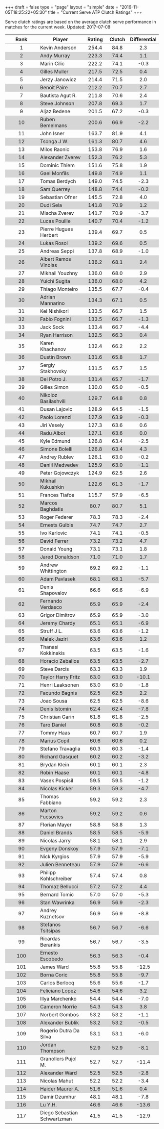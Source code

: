 +++
draft = false
type = "page" 
layout = "simple"
date = "2016-11-05T18:25:22+05:30"
title = "Current Serve ATP Clutch Ratings"
+++


Serve clutch ratings are based on the average clutch serve performance in matches for the current week. Updated: 2017-07-08


<table class='gmisc_table' style='border-collapse: collapse; margin-top: 1em; margin-bottom: 1em;' >
<thead>
<tr>
<th style='border-bottom: 1px solid grey; border-top: 2px solid grey; text-align: center;'>Rank</th>
<th style='border-bottom: 1px solid grey; border-top: 2px solid grey; text-align: center;'>Player</th>
<th style='border-bottom: 1px solid grey; border-top: 2px solid grey; text-align: center;'>Rating</th>
<th style='border-bottom: 1px solid grey; border-top: 2px solid grey; text-align: center;'>Clutch</th>
<th style='border-bottom: 1px solid grey; border-top: 2px solid grey; text-align: center;'>Differential</th>
</tr>
</thead>
<tbody>
<tr>
<td style='width:40%; text-align: center;'>1</td>
<td style='width:40%; text-align: left;'>Kevin Anderson</td>
<td style='width:40%; text-align: center;'>254.4</td>
<td style='width:40%; text-align: center;'>84.8</td>
<td style='width:40%; text-align: center;'>2.3</td>
</tr>
<tr style='background-color: #d6d6d6;'>
<td style='width:40%; background-color: #d6d6d6; text-align: center;'>2</td>
<td style='width:40%; background-color: #d6d6d6; text-align: left;'>Andy Murray</td>
<td style='width:40%; background-color: #d6d6d6; text-align: center;'>223.3</td>
<td style='width:40%; background-color: #d6d6d6; text-align: center;'>74.4</td>
<td style='width:40%; background-color: #d6d6d6; text-align: center;'>1.1</td>
</tr>
<tr>
<td style='width:40%; text-align: center;'>3</td>
<td style='width:40%; text-align: left;'>Marin Cilic</td>
<td style='width:40%; text-align: center;'>222.2</td>
<td style='width:40%; text-align: center;'>74.1</td>
<td style='width:40%; text-align: center;'>-0.3</td>
</tr>
<tr style='background-color: #d6d6d6;'>
<td style='width:40%; background-color: #d6d6d6; text-align: center;'>4</td>
<td style='width:40%; background-color: #d6d6d6; text-align: left;'>Gilles Muller</td>
<td style='width:40%; background-color: #d6d6d6; text-align: center;'>217.5</td>
<td style='width:40%; background-color: #d6d6d6; text-align: center;'>72.5</td>
<td style='width:40%; background-color: #d6d6d6; text-align: center;'>0.4</td>
</tr>
<tr>
<td style='width:40%; text-align: center;'>5</td>
<td style='width:40%; text-align: left;'>Jerzy Janowicz</td>
<td style='width:40%; text-align: center;'>214.4</td>
<td style='width:40%; text-align: center;'>71.5</td>
<td style='width:40%; text-align: center;'>2.0</td>
</tr>
<tr style='background-color: #d6d6d6;'>
<td style='width:40%; background-color: #d6d6d6; text-align: center;'>6</td>
<td style='width:40%; background-color: #d6d6d6; text-align: left;'>Benoit Paire</td>
<td style='width:40%; background-color: #d6d6d6; text-align: center;'>212.2</td>
<td style='width:40%; background-color: #d6d6d6; text-align: center;'>70.7</td>
<td style='width:40%; background-color: #d6d6d6; text-align: center;'>2.7</td>
</tr>
<tr>
<td style='width:40%; text-align: center;'>7</td>
<td style='width:40%; text-align: left;'>Bautista Agut R.</td>
<td style='width:40%; text-align: center;'>211.8</td>
<td style='width:40%; text-align: center;'>70.6</td>
<td style='width:40%; text-align: center;'>2.4</td>
</tr>
<tr style='background-color: #d6d6d6;'>
<td style='width:40%; background-color: #d6d6d6; text-align: center;'>8</td>
<td style='width:40%; background-color: #d6d6d6; text-align: left;'>Steve Johnson</td>
<td style='width:40%; background-color: #d6d6d6; text-align: center;'>207.8</td>
<td style='width:40%; background-color: #d6d6d6; text-align: center;'>69.3</td>
<td style='width:40%; background-color: #d6d6d6; text-align: center;'>1.7</td>
</tr>
<tr>
<td style='width:40%; text-align: center;'>9</td>
<td style='width:40%; text-align: left;'>Aljaz Bedene</td>
<td style='width:40%; text-align: center;'>201.5</td>
<td style='width:40%; text-align: center;'>67.2</td>
<td style='width:40%; text-align: center;'>-0.3</td>
</tr>
<tr style='background-color: #d6d6d6;'>
<td style='width:40%; background-color: #d6d6d6; text-align: center;'>10</td>
<td style='width:40%; background-color: #d6d6d6; text-align: left;'>Ruben Bemelmans</td>
<td style='width:40%; background-color: #d6d6d6; text-align: center;'>200.6</td>
<td style='width:40%; background-color: #d6d6d6; text-align: center;'>66.9</td>
<td style='width:40%; background-color: #d6d6d6; text-align: center;'>-2.2</td>
</tr>
<tr>
<td style='width:40%; text-align: center;'>11</td>
<td style='width:40%; text-align: left;'>John Isner</td>
<td style='width:40%; text-align: center;'>163.7</td>
<td style='width:40%; text-align: center;'>81.9</td>
<td style='width:40%; text-align: center;'>4.1</td>
</tr>
<tr style='background-color: #d6d6d6;'>
<td style='width:40%; background-color: #d6d6d6; text-align: center;'>12</td>
<td style='width:40%; background-color: #d6d6d6; text-align: left;'>Tsonga J W.</td>
<td style='width:40%; background-color: #d6d6d6; text-align: center;'>161.3</td>
<td style='width:40%; background-color: #d6d6d6; text-align: center;'>80.7</td>
<td style='width:40%; background-color: #d6d6d6; text-align: center;'>4.6</td>
</tr>
<tr>
<td style='width:40%; text-align: center;'>13</td>
<td style='width:40%; text-align: left;'>Milos Raonic</td>
<td style='width:40%; text-align: center;'>153.8</td>
<td style='width:40%; text-align: center;'>76.9</td>
<td style='width:40%; text-align: center;'>1.6</td>
</tr>
<tr style='background-color: #d6d6d6;'>
<td style='width:40%; background-color: #d6d6d6; text-align: center;'>14</td>
<td style='width:40%; background-color: #d6d6d6; text-align: left;'>Alexander Zverev</td>
<td style='width:40%; background-color: #d6d6d6; text-align: center;'>152.3</td>
<td style='width:40%; background-color: #d6d6d6; text-align: center;'>76.2</td>
<td style='width:40%; background-color: #d6d6d6; text-align: center;'>5.3</td>
</tr>
<tr>
<td style='width:40%; text-align: center;'>15</td>
<td style='width:40%; text-align: left;'>Dominic Thiem</td>
<td style='width:40%; text-align: center;'>151.6</td>
<td style='width:40%; text-align: center;'>75.8</td>
<td style='width:40%; text-align: center;'>1.9</td>
</tr>
<tr style='background-color: #d6d6d6;'>
<td style='width:40%; background-color: #d6d6d6; text-align: center;'>16</td>
<td style='width:40%; background-color: #d6d6d6; text-align: left;'>Gael Monfils</td>
<td style='width:40%; background-color: #d6d6d6; text-align: center;'>149.8</td>
<td style='width:40%; background-color: #d6d6d6; text-align: center;'>74.9</td>
<td style='width:40%; background-color: #d6d6d6; text-align: center;'>1.1</td>
</tr>
<tr>
<td style='width:40%; text-align: center;'>17</td>
<td style='width:40%; text-align: left;'>Tomas Berdych</td>
<td style='width:40%; text-align: center;'>149.0</td>
<td style='width:40%; text-align: center;'>74.5</td>
<td style='width:40%; text-align: center;'>-2.3</td>
</tr>
<tr style='background-color: #d6d6d6;'>
<td style='width:40%; background-color: #d6d6d6; text-align: center;'>18</td>
<td style='width:40%; background-color: #d6d6d6; text-align: left;'>Sam Querrey</td>
<td style='width:40%; background-color: #d6d6d6; text-align: center;'>148.8</td>
<td style='width:40%; background-color: #d6d6d6; text-align: center;'>74.4</td>
<td style='width:40%; background-color: #d6d6d6; text-align: center;'>-0.2</td>
</tr>
<tr>
<td style='width:40%; text-align: center;'>19</td>
<td style='width:40%; text-align: left;'>Sebastian Ofner</td>
<td style='width:40%; text-align: center;'>145.5</td>
<td style='width:40%; text-align: center;'>72.8</td>
<td style='width:40%; text-align: center;'>4.0</td>
</tr>
<tr style='background-color: #d6d6d6;'>
<td style='width:40%; background-color: #d6d6d6; text-align: center;'>20</td>
<td style='width:40%; background-color: #d6d6d6; text-align: left;'>Dudi Sela</td>
<td style='width:40%; background-color: #d6d6d6; text-align: center;'>141.8</td>
<td style='width:40%; background-color: #d6d6d6; text-align: center;'>70.9</td>
<td style='width:40%; background-color: #d6d6d6; text-align: center;'>1.2</td>
</tr>
<tr>
<td style='width:40%; text-align: center;'>21</td>
<td style='width:40%; text-align: left;'>Mischa Zverev</td>
<td style='width:40%; text-align: center;'>141.7</td>
<td style='width:40%; text-align: center;'>70.9</td>
<td style='width:40%; text-align: center;'>-3.7</td>
</tr>
<tr style='background-color: #d6d6d6;'>
<td style='width:40%; background-color: #d6d6d6; text-align: center;'>22</td>
<td style='width:40%; background-color: #d6d6d6; text-align: left;'>Lucas Pouille</td>
<td style='width:40%; background-color: #d6d6d6; text-align: center;'>140.7</td>
<td style='width:40%; background-color: #d6d6d6; text-align: center;'>70.4</td>
<td style='width:40%; background-color: #d6d6d6; text-align: center;'>-1.2</td>
</tr>
<tr>
<td style='width:40%; text-align: center;'>23</td>
<td style='width:40%; text-align: left;'>Pierre Hugues Herbert</td>
<td style='width:40%; text-align: center;'>139.4</td>
<td style='width:40%; text-align: center;'>69.7</td>
<td style='width:40%; text-align: center;'>0.5</td>
</tr>
<tr style='background-color: #d6d6d6;'>
<td style='width:40%; background-color: #d6d6d6; text-align: center;'>24</td>
<td style='width:40%; background-color: #d6d6d6; text-align: left;'>Lukas Rosol</td>
<td style='width:40%; background-color: #d6d6d6; text-align: center;'>139.2</td>
<td style='width:40%; background-color: #d6d6d6; text-align: center;'>69.6</td>
<td style='width:40%; background-color: #d6d6d6; text-align: center;'>0.5</td>
</tr>
<tr>
<td style='width:40%; text-align: center;'>25</td>
<td style='width:40%; text-align: left;'>Andreas Seppi</td>
<td style='width:40%; text-align: center;'>137.8</td>
<td style='width:40%; text-align: center;'>68.9</td>
<td style='width:40%; text-align: center;'>-1.0</td>
</tr>
<tr style='background-color: #d6d6d6;'>
<td style='width:40%; background-color: #d6d6d6; text-align: center;'>26</td>
<td style='width:40%; background-color: #d6d6d6; text-align: left;'>Albert Ramos Vinolas</td>
<td style='width:40%; background-color: #d6d6d6; text-align: center;'>136.2</td>
<td style='width:40%; background-color: #d6d6d6; text-align: center;'>68.1</td>
<td style='width:40%; background-color: #d6d6d6; text-align: center;'>2.4</td>
</tr>
<tr>
<td style='width:40%; text-align: center;'>27</td>
<td style='width:40%; text-align: left;'>Mikhail Youzhny</td>
<td style='width:40%; text-align: center;'>136.0</td>
<td style='width:40%; text-align: center;'>68.0</td>
<td style='width:40%; text-align: center;'>2.9</td>
</tr>
<tr style='background-color: #d6d6d6;'>
<td style='width:40%; background-color: #d6d6d6; text-align: center;'>28</td>
<td style='width:40%; background-color: #d6d6d6; text-align: left;'>Yuichi Sugita</td>
<td style='width:40%; background-color: #d6d6d6; text-align: center;'>136.0</td>
<td style='width:40%; background-color: #d6d6d6; text-align: center;'>68.0</td>
<td style='width:40%; background-color: #d6d6d6; text-align: center;'>4.2</td>
</tr>
<tr>
<td style='width:40%; text-align: center;'>29</td>
<td style='width:40%; text-align: left;'>Thiago Monteiro</td>
<td style='width:40%; text-align: center;'>135.5</td>
<td style='width:40%; text-align: center;'>67.7</td>
<td style='width:40%; text-align: center;'>-0.4</td>
</tr>
<tr style='background-color: #d6d6d6;'>
<td style='width:40%; background-color: #d6d6d6; text-align: center;'>30</td>
<td style='width:40%; background-color: #d6d6d6; text-align: left;'>Adrian Mannarino</td>
<td style='width:40%; background-color: #d6d6d6; text-align: center;'>134.3</td>
<td style='width:40%; background-color: #d6d6d6; text-align: center;'>67.1</td>
<td style='width:40%; background-color: #d6d6d6; text-align: center;'>0.5</td>
</tr>
<tr>
<td style='width:40%; text-align: center;'>31</td>
<td style='width:40%; text-align: left;'>Kei Nishikori</td>
<td style='width:40%; text-align: center;'>133.5</td>
<td style='width:40%; text-align: center;'>66.7</td>
<td style='width:40%; text-align: center;'>1.5</td>
</tr>
<tr style='background-color: #d6d6d6;'>
<td style='width:40%; background-color: #d6d6d6; text-align: center;'>32</td>
<td style='width:40%; background-color: #d6d6d6; text-align: left;'>Fabio Fognini</td>
<td style='width:40%; background-color: #d6d6d6; text-align: center;'>133.5</td>
<td style='width:40%; background-color: #d6d6d6; text-align: center;'>66.7</td>
<td style='width:40%; background-color: #d6d6d6; text-align: center;'>-1.3</td>
</tr>
<tr>
<td style='width:40%; text-align: center;'>33</td>
<td style='width:40%; text-align: left;'>Jack Sock</td>
<td style='width:40%; text-align: center;'>133.4</td>
<td style='width:40%; text-align: center;'>66.7</td>
<td style='width:40%; text-align: center;'>-4.4</td>
</tr>
<tr style='background-color: #d6d6d6;'>
<td style='width:40%; background-color: #d6d6d6; text-align: center;'>34</td>
<td style='width:40%; background-color: #d6d6d6; text-align: left;'>Ryan Harrison</td>
<td style='width:40%; background-color: #d6d6d6; text-align: center;'>132.5</td>
<td style='width:40%; background-color: #d6d6d6; text-align: center;'>66.3</td>
<td style='width:40%; background-color: #d6d6d6; text-align: center;'>0.4</td>
</tr>
<tr>
<td style='width:40%; text-align: center;'>35</td>
<td style='width:40%; text-align: left;'>Karen Khachanov</td>
<td style='width:40%; text-align: center;'>132.4</td>
<td style='width:40%; text-align: center;'>66.2</td>
<td style='width:40%; text-align: center;'>2.2</td>
</tr>
<tr style='background-color: #d6d6d6;'>
<td style='width:40%; background-color: #d6d6d6; text-align: center;'>36</td>
<td style='width:40%; background-color: #d6d6d6; text-align: left;'>Dustin Brown</td>
<td style='width:40%; background-color: #d6d6d6; text-align: center;'>131.6</td>
<td style='width:40%; background-color: #d6d6d6; text-align: center;'>65.8</td>
<td style='width:40%; background-color: #d6d6d6; text-align: center;'>1.7</td>
</tr>
<tr>
<td style='width:40%; text-align: center;'>37</td>
<td style='width:40%; text-align: left;'>Sergiy Stakhovsky</td>
<td style='width:40%; text-align: center;'>131.5</td>
<td style='width:40%; text-align: center;'>65.7</td>
<td style='width:40%; text-align: center;'>1.5</td>
</tr>
<tr style='background-color: #d6d6d6;'>
<td style='width:40%; background-color: #d6d6d6; text-align: center;'>38</td>
<td style='width:40%; background-color: #d6d6d6; text-align: left;'>Del Potro J.</td>
<td style='width:40%; background-color: #d6d6d6; text-align: center;'>131.4</td>
<td style='width:40%; background-color: #d6d6d6; text-align: center;'>65.7</td>
<td style='width:40%; background-color: #d6d6d6; text-align: center;'>-1.7</td>
</tr>
<tr>
<td style='width:40%; text-align: center;'>39</td>
<td style='width:40%; text-align: left;'>Gilles Simon</td>
<td style='width:40%; text-align: center;'>130.0</td>
<td style='width:40%; text-align: center;'>65.0</td>
<td style='width:40%; text-align: center;'>-0.5</td>
</tr>
<tr style='background-color: #d6d6d6;'>
<td style='width:40%; background-color: #d6d6d6; text-align: center;'>40</td>
<td style='width:40%; background-color: #d6d6d6; text-align: left;'>Nikoloz Basilashvili</td>
<td style='width:40%; background-color: #d6d6d6; text-align: center;'>129.7</td>
<td style='width:40%; background-color: #d6d6d6; text-align: center;'>64.8</td>
<td style='width:40%; background-color: #d6d6d6; text-align: center;'>0.8</td>
</tr>
<tr>
<td style='width:40%; text-align: center;'>41</td>
<td style='width:40%; text-align: left;'>Dusan Lajovic</td>
<td style='width:40%; text-align: center;'>128.9</td>
<td style='width:40%; text-align: center;'>64.5</td>
<td style='width:40%; text-align: center;'>-1.5</td>
</tr>
<tr style='background-color: #d6d6d6;'>
<td style='width:40%; background-color: #d6d6d6; text-align: center;'>42</td>
<td style='width:40%; background-color: #d6d6d6; text-align: left;'>Paolo Lorenzi</td>
<td style='width:40%; background-color: #d6d6d6; text-align: center;'>127.9</td>
<td style='width:40%; background-color: #d6d6d6; text-align: center;'>63.9</td>
<td style='width:40%; background-color: #d6d6d6; text-align: center;'>-0.3</td>
</tr>
<tr>
<td style='width:40%; text-align: center;'>43</td>
<td style='width:40%; text-align: left;'>Jiri Vesely</td>
<td style='width:40%; text-align: center;'>127.3</td>
<td style='width:40%; text-align: center;'>63.6</td>
<td style='width:40%; text-align: center;'>0.6</td>
</tr>
<tr style='background-color: #d6d6d6;'>
<td style='width:40%; background-color: #d6d6d6; text-align: center;'>44</td>
<td style='width:40%; background-color: #d6d6d6; text-align: left;'>Radu Albot</td>
<td style='width:40%; background-color: #d6d6d6; text-align: center;'>127.1</td>
<td style='width:40%; background-color: #d6d6d6; text-align: center;'>63.6</td>
<td style='width:40%; background-color: #d6d6d6; text-align: center;'>0.0</td>
</tr>
<tr>
<td style='width:40%; text-align: center;'>45</td>
<td style='width:40%; text-align: left;'>Kyle Edmund</td>
<td style='width:40%; text-align: center;'>126.8</td>
<td style='width:40%; text-align: center;'>63.4</td>
<td style='width:40%; text-align: center;'>-2.5</td>
</tr>
<tr style='background-color: #d6d6d6;'>
<td style='width:40%; background-color: #d6d6d6; text-align: center;'>46</td>
<td style='width:40%; background-color: #d6d6d6; text-align: left;'>Simone Bolelli</td>
<td style='width:40%; background-color: #d6d6d6; text-align: center;'>126.8</td>
<td style='width:40%; background-color: #d6d6d6; text-align: center;'>63.4</td>
<td style='width:40%; background-color: #d6d6d6; text-align: center;'>4.3</td>
</tr>
<tr>
<td style='width:40%; text-align: center;'>47</td>
<td style='width:40%; text-align: left;'>Andrey Rublev</td>
<td style='width:40%; text-align: center;'>126.1</td>
<td style='width:40%; text-align: center;'>63.0</td>
<td style='width:40%; text-align: center;'>-0.2</td>
</tr>
<tr style='background-color: #d6d6d6;'>
<td style='width:40%; background-color: #d6d6d6; text-align: center;'>48</td>
<td style='width:40%; background-color: #d6d6d6; text-align: left;'>Daniil Medvedev</td>
<td style='width:40%; background-color: #d6d6d6; text-align: center;'>125.9</td>
<td style='width:40%; background-color: #d6d6d6; text-align: center;'>63.0</td>
<td style='width:40%; background-color: #d6d6d6; text-align: center;'>-1.1</td>
</tr>
<tr>
<td style='width:40%; text-align: center;'>49</td>
<td style='width:40%; text-align: left;'>Peter Gojowczyk</td>
<td style='width:40%; text-align: center;'>124.9</td>
<td style='width:40%; text-align: center;'>62.5</td>
<td style='width:40%; text-align: center;'>2.6</td>
</tr>
<tr style='background-color: #d6d6d6;'>
<td style='width:40%; background-color: #d6d6d6; text-align: center;'>50</td>
<td style='width:40%; background-color: #d6d6d6; text-align: left;'>Mikhail Kukushkin</td>
<td style='width:40%; background-color: #d6d6d6; text-align: center;'>122.6</td>
<td style='width:40%; background-color: #d6d6d6; text-align: center;'>61.3</td>
<td style='width:40%; background-color: #d6d6d6; text-align: center;'>-1.7</td>
</tr>
<tr>
<td style='width:40%; text-align: center;'>51</td>
<td style='width:40%; text-align: left;'>Frances Tiafoe</td>
<td style='width:40%; text-align: center;'>115.7</td>
<td style='width:40%; text-align: center;'>57.9</td>
<td style='width:40%; text-align: center;'>-6.5</td>
</tr>
<tr style='background-color: #d6d6d6;'>
<td style='width:40%; background-color: #d6d6d6; text-align: center;'>52</td>
<td style='width:40%; background-color: #d6d6d6; text-align: left;'>Marcos Baghdatis</td>
<td style='width:40%; background-color: #d6d6d6; text-align: center;'>80.7</td>
<td style='width:40%; background-color: #d6d6d6; text-align: center;'>80.7</td>
<td style='width:40%; background-color: #d6d6d6; text-align: center;'>5.1</td>
</tr>
<tr>
<td style='width:40%; text-align: center;'>53</td>
<td style='width:40%; text-align: left;'>Roger Federer</td>
<td style='width:40%; text-align: center;'>78.3</td>
<td style='width:40%; text-align: center;'>78.3</td>
<td style='width:40%; text-align: center;'>-2.4</td>
</tr>
<tr style='background-color: #d6d6d6;'>
<td style='width:40%; background-color: #d6d6d6; text-align: center;'>54</td>
<td style='width:40%; background-color: #d6d6d6; text-align: left;'>Ernests Gulbis</td>
<td style='width:40%; background-color: #d6d6d6; text-align: center;'>74.7</td>
<td style='width:40%; background-color: #d6d6d6; text-align: center;'>74.7</td>
<td style='width:40%; background-color: #d6d6d6; text-align: center;'>2.7</td>
</tr>
<tr>
<td style='width:40%; text-align: center;'>55</td>
<td style='width:40%; text-align: left;'>Ivo Karlovic</td>
<td style='width:40%; text-align: center;'>74.1</td>
<td style='width:40%; text-align: center;'>74.1</td>
<td style='width:40%; text-align: center;'>-0.5</td>
</tr>
<tr style='background-color: #d6d6d6;'>
<td style='width:40%; background-color: #d6d6d6; text-align: center;'>56</td>
<td style='width:40%; background-color: #d6d6d6; text-align: left;'>David Ferrer</td>
<td style='width:40%; background-color: #d6d6d6; text-align: center;'>73.2</td>
<td style='width:40%; background-color: #d6d6d6; text-align: center;'>73.2</td>
<td style='width:40%; background-color: #d6d6d6; text-align: center;'>4.7</td>
</tr>
<tr>
<td style='width:40%; text-align: center;'>57</td>
<td style='width:40%; text-align: left;'>Donald Young</td>
<td style='width:40%; text-align: center;'>73.1</td>
<td style='width:40%; text-align: center;'>73.1</td>
<td style='width:40%; text-align: center;'>1.8</td>
</tr>
<tr style='background-color: #d6d6d6;'>
<td style='width:40%; background-color: #d6d6d6; text-align: center;'>58</td>
<td style='width:40%; background-color: #d6d6d6; text-align: left;'>Jared Donaldson</td>
<td style='width:40%; background-color: #d6d6d6; text-align: center;'>71.0</td>
<td style='width:40%; background-color: #d6d6d6; text-align: center;'>71.0</td>
<td style='width:40%; background-color: #d6d6d6; text-align: center;'>1.7</td>
</tr>
<tr>
<td style='width:40%; text-align: center;'>59</td>
<td style='width:40%; text-align: left;'>Andrew Whittington</td>
<td style='width:40%; text-align: center;'>69.2</td>
<td style='width:40%; text-align: center;'>69.2</td>
<td style='width:40%; text-align: center;'>-1.1</td>
</tr>
<tr style='background-color: #d6d6d6;'>
<td style='width:40%; background-color: #d6d6d6; text-align: center;'>60</td>
<td style='width:40%; background-color: #d6d6d6; text-align: left;'>Adam Pavlasek</td>
<td style='width:40%; background-color: #d6d6d6; text-align: center;'>68.1</td>
<td style='width:40%; background-color: #d6d6d6; text-align: center;'>68.1</td>
<td style='width:40%; background-color: #d6d6d6; text-align: center;'>-5.7</td>
</tr>
<tr>
<td style='width:40%; text-align: center;'>61</td>
<td style='width:40%; text-align: left;'>Denis Shapovalov</td>
<td style='width:40%; text-align: center;'>66.6</td>
<td style='width:40%; text-align: center;'>66.6</td>
<td style='width:40%; text-align: center;'>-6.9</td>
</tr>
<tr style='background-color: #d6d6d6;'>
<td style='width:40%; background-color: #d6d6d6; text-align: center;'>62</td>
<td style='width:40%; background-color: #d6d6d6; text-align: left;'>Fernando Verdasco</td>
<td style='width:40%; background-color: #d6d6d6; text-align: center;'>65.9</td>
<td style='width:40%; background-color: #d6d6d6; text-align: center;'>65.9</td>
<td style='width:40%; background-color: #d6d6d6; text-align: center;'>-2.4</td>
</tr>
<tr>
<td style='width:40%; text-align: center;'>63</td>
<td style='width:40%; text-align: left;'>Grigor Dimitrov</td>
<td style='width:40%; text-align: center;'>65.9</td>
<td style='width:40%; text-align: center;'>65.9</td>
<td style='width:40%; text-align: center;'>-3.0</td>
</tr>
<tr style='background-color: #d6d6d6;'>
<td style='width:40%; background-color: #d6d6d6; text-align: center;'>64</td>
<td style='width:40%; background-color: #d6d6d6; text-align: left;'>Jeremy Chardy</td>
<td style='width:40%; background-color: #d6d6d6; text-align: center;'>65.1</td>
<td style='width:40%; background-color: #d6d6d6; text-align: center;'>65.1</td>
<td style='width:40%; background-color: #d6d6d6; text-align: center;'>-6.9</td>
</tr>
<tr>
<td style='width:40%; text-align: center;'>65</td>
<td style='width:40%; text-align: left;'>Struff J L.</td>
<td style='width:40%; text-align: center;'>63.6</td>
<td style='width:40%; text-align: center;'>63.6</td>
<td style='width:40%; text-align: center;'>-1.2</td>
</tr>
<tr style='background-color: #d6d6d6;'>
<td style='width:40%; background-color: #d6d6d6; text-align: center;'>66</td>
<td style='width:40%; background-color: #d6d6d6; text-align: left;'>Malek Jaziri</td>
<td style='width:40%; background-color: #d6d6d6; text-align: center;'>63.6</td>
<td style='width:40%; background-color: #d6d6d6; text-align: center;'>63.6</td>
<td style='width:40%; background-color: #d6d6d6; text-align: center;'>1.2</td>
</tr>
<tr>
<td style='width:40%; text-align: center;'>67</td>
<td style='width:40%; text-align: left;'>Thanasi Kokkinakis</td>
<td style='width:40%; text-align: center;'>63.5</td>
<td style='width:40%; text-align: center;'>63.5</td>
<td style='width:40%; text-align: center;'>-1.6</td>
</tr>
<tr style='background-color: #d6d6d6;'>
<td style='width:40%; background-color: #d6d6d6; text-align: center;'>68</td>
<td style='width:40%; background-color: #d6d6d6; text-align: left;'>Horacio Zeballos</td>
<td style='width:40%; background-color: #d6d6d6; text-align: center;'>63.5</td>
<td style='width:40%; background-color: #d6d6d6; text-align: center;'>63.5</td>
<td style='width:40%; background-color: #d6d6d6; text-align: center;'>-2.7</td>
</tr>
<tr>
<td style='width:40%; text-align: center;'>69</td>
<td style='width:40%; text-align: left;'>Steve Darcis</td>
<td style='width:40%; text-align: center;'>63.3</td>
<td style='width:40%; text-align: center;'>63.3</td>
<td style='width:40%; text-align: center;'>1.9</td>
</tr>
<tr style='background-color: #d6d6d6;'>
<td style='width:40%; background-color: #d6d6d6; text-align: center;'>70</td>
<td style='width:40%; background-color: #d6d6d6; text-align: left;'>Taylor Harry Fritz</td>
<td style='width:40%; background-color: #d6d6d6; text-align: center;'>63.0</td>
<td style='width:40%; background-color: #d6d6d6; text-align: center;'>63.0</td>
<td style='width:40%; background-color: #d6d6d6; text-align: center;'>-10.1</td>
</tr>
<tr>
<td style='width:40%; text-align: center;'>71</td>
<td style='width:40%; text-align: left;'>Henri Laaksonen</td>
<td style='width:40%; text-align: center;'>63.0</td>
<td style='width:40%; text-align: center;'>63.0</td>
<td style='width:40%; text-align: center;'>-1.8</td>
</tr>
<tr style='background-color: #d6d6d6;'>
<td style='width:40%; background-color: #d6d6d6; text-align: center;'>72</td>
<td style='width:40%; background-color: #d6d6d6; text-align: left;'>Facundo Bagnis</td>
<td style='width:40%; background-color: #d6d6d6; text-align: center;'>62.5</td>
<td style='width:40%; background-color: #d6d6d6; text-align: center;'>62.5</td>
<td style='width:40%; background-color: #d6d6d6; text-align: center;'>2.2</td>
</tr>
<tr>
<td style='width:40%; text-align: center;'>73</td>
<td style='width:40%; text-align: left;'>Joao Sousa</td>
<td style='width:40%; text-align: center;'>62.5</td>
<td style='width:40%; text-align: center;'>62.5</td>
<td style='width:40%; text-align: center;'>-8.6</td>
</tr>
<tr style='background-color: #d6d6d6;'>
<td style='width:40%; background-color: #d6d6d6; text-align: center;'>74</td>
<td style='width:40%; background-color: #d6d6d6; text-align: left;'>Denis Istomin</td>
<td style='width:40%; background-color: #d6d6d6; text-align: center;'>62.4</td>
<td style='width:40%; background-color: #d6d6d6; text-align: center;'>62.4</td>
<td style='width:40%; background-color: #d6d6d6; text-align: center;'>-7.8</td>
</tr>
<tr>
<td style='width:40%; text-align: center;'>75</td>
<td style='width:40%; text-align: left;'>Christian Garin</td>
<td style='width:40%; text-align: center;'>61.8</td>
<td style='width:40%; text-align: center;'>61.8</td>
<td style='width:40%; text-align: center;'>-2.5</td>
</tr>
<tr style='background-color: #d6d6d6;'>
<td style='width:40%; background-color: #d6d6d6; text-align: center;'>76</td>
<td style='width:40%; background-color: #d6d6d6; text-align: left;'>Taro Daniel</td>
<td style='width:40%; background-color: #d6d6d6; text-align: center;'>60.8</td>
<td style='width:40%; background-color: #d6d6d6; text-align: center;'>60.8</td>
<td style='width:40%; background-color: #d6d6d6; text-align: center;'>-0.2</td>
</tr>
<tr>
<td style='width:40%; text-align: center;'>77</td>
<td style='width:40%; text-align: left;'>Tommy Haas</td>
<td style='width:40%; text-align: center;'>60.7</td>
<td style='width:40%; text-align: center;'>60.7</td>
<td style='width:40%; text-align: center;'>1.9</td>
</tr>
<tr style='background-color: #d6d6d6;'>
<td style='width:40%; background-color: #d6d6d6; text-align: center;'>78</td>
<td style='width:40%; background-color: #d6d6d6; text-align: left;'>Marius Copil</td>
<td style='width:40%; background-color: #d6d6d6; text-align: center;'>60.6</td>
<td style='width:40%; background-color: #d6d6d6; text-align: center;'>60.6</td>
<td style='width:40%; background-color: #d6d6d6; text-align: center;'>0.2</td>
</tr>
<tr>
<td style='width:40%; text-align: center;'>79</td>
<td style='width:40%; text-align: left;'>Stefano Travaglia</td>
<td style='width:40%; text-align: center;'>60.3</td>
<td style='width:40%; text-align: center;'>60.3</td>
<td style='width:40%; text-align: center;'>-1.4</td>
</tr>
<tr style='background-color: #d6d6d6;'>
<td style='width:40%; background-color: #d6d6d6; text-align: center;'>80</td>
<td style='width:40%; background-color: #d6d6d6; text-align: left;'>Richard Gasquet</td>
<td style='width:40%; background-color: #d6d6d6; text-align: center;'>60.2</td>
<td style='width:40%; background-color: #d6d6d6; text-align: center;'>60.2</td>
<td style='width:40%; background-color: #d6d6d6; text-align: center;'>-3.2</td>
</tr>
<tr>
<td style='width:40%; text-align: center;'>81</td>
<td style='width:40%; text-align: left;'>Brydan Klein</td>
<td style='width:40%; text-align: center;'>60.1</td>
<td style='width:40%; text-align: center;'>60.1</td>
<td style='width:40%; text-align: center;'>2.3</td>
</tr>
<tr style='background-color: #d6d6d6;'>
<td style='width:40%; background-color: #d6d6d6; text-align: center;'>82</td>
<td style='width:40%; background-color: #d6d6d6; text-align: left;'>Robin Haase</td>
<td style='width:40%; background-color: #d6d6d6; text-align: center;'>60.1</td>
<td style='width:40%; background-color: #d6d6d6; text-align: center;'>60.1</td>
<td style='width:40%; background-color: #d6d6d6; text-align: center;'>-4.8</td>
</tr>
<tr>
<td style='width:40%; text-align: center;'>83</td>
<td style='width:40%; text-align: left;'>Vasek Pospisil</td>
<td style='width:40%; text-align: center;'>59.5</td>
<td style='width:40%; text-align: center;'>59.5</td>
<td style='width:40%; text-align: center;'>-1.2</td>
</tr>
<tr style='background-color: #d6d6d6;'>
<td style='width:40%; background-color: #d6d6d6; text-align: center;'>84</td>
<td style='width:40%; background-color: #d6d6d6; text-align: left;'>Nicolas Kicker</td>
<td style='width:40%; background-color: #d6d6d6; text-align: center;'>59.3</td>
<td style='width:40%; background-color: #d6d6d6; text-align: center;'>59.3</td>
<td style='width:40%; background-color: #d6d6d6; text-align: center;'>-4.7</td>
</tr>
<tr>
<td style='width:40%; text-align: center;'>85</td>
<td style='width:40%; text-align: left;'>Thomas Fabbiano</td>
<td style='width:40%; text-align: center;'>59.2</td>
<td style='width:40%; text-align: center;'>59.2</td>
<td style='width:40%; text-align: center;'>2.3</td>
</tr>
<tr style='background-color: #d6d6d6;'>
<td style='width:40%; background-color: #d6d6d6; text-align: center;'>86</td>
<td style='width:40%; background-color: #d6d6d6; text-align: left;'>Marton Fucsovics</td>
<td style='width:40%; background-color: #d6d6d6; text-align: center;'>59.2</td>
<td style='width:40%; background-color: #d6d6d6; text-align: center;'>59.2</td>
<td style='width:40%; background-color: #d6d6d6; text-align: center;'>0.6</td>
</tr>
<tr>
<td style='width:40%; text-align: center;'>87</td>
<td style='width:40%; text-align: left;'>Florian Mayer</td>
<td style='width:40%; text-align: center;'>58.8</td>
<td style='width:40%; text-align: center;'>58.8</td>
<td style='width:40%; text-align: center;'>1.3</td>
</tr>
<tr style='background-color: #d6d6d6;'>
<td style='width:40%; background-color: #d6d6d6; text-align: center;'>88</td>
<td style='width:40%; background-color: #d6d6d6; text-align: left;'>Daniel Brands</td>
<td style='width:40%; background-color: #d6d6d6; text-align: center;'>58.5</td>
<td style='width:40%; background-color: #d6d6d6; text-align: center;'>58.5</td>
<td style='width:40%; background-color: #d6d6d6; text-align: center;'>-5.9</td>
</tr>
<tr>
<td style='width:40%; text-align: center;'>89</td>
<td style='width:40%; text-align: left;'>Nicolas Jarry</td>
<td style='width:40%; text-align: center;'>58.1</td>
<td style='width:40%; text-align: center;'>58.1</td>
<td style='width:40%; text-align: center;'>2.9</td>
</tr>
<tr style='background-color: #d6d6d6;'>
<td style='width:40%; background-color: #d6d6d6; text-align: center;'>90</td>
<td style='width:40%; background-color: #d6d6d6; text-align: left;'>Evgeny Donskoy</td>
<td style='width:40%; background-color: #d6d6d6; text-align: center;'>57.9</td>
<td style='width:40%; background-color: #d6d6d6; text-align: center;'>57.9</td>
<td style='width:40%; background-color: #d6d6d6; text-align: center;'>-7.1</td>
</tr>
<tr>
<td style='width:40%; text-align: center;'>91</td>
<td style='width:40%; text-align: left;'>Nick Kyrgios</td>
<td style='width:40%; text-align: center;'>57.9</td>
<td style='width:40%; text-align: center;'>57.9</td>
<td style='width:40%; text-align: center;'>-5.9</td>
</tr>
<tr style='background-color: #d6d6d6;'>
<td style='width:40%; background-color: #d6d6d6; text-align: center;'>92</td>
<td style='width:40%; background-color: #d6d6d6; text-align: left;'>Julien Benneteau</td>
<td style='width:40%; background-color: #d6d6d6; text-align: center;'>57.9</td>
<td style='width:40%; background-color: #d6d6d6; text-align: center;'>57.9</td>
<td style='width:40%; background-color: #d6d6d6; text-align: center;'>-6.6</td>
</tr>
<tr>
<td style='width:40%; text-align: center;'>93</td>
<td style='width:40%; text-align: left;'>Philipp Kohlschreiber</td>
<td style='width:40%; text-align: center;'>57.4</td>
<td style='width:40%; text-align: center;'>57.4</td>
<td style='width:40%; text-align: center;'>0.8</td>
</tr>
<tr style='background-color: #d6d6d6;'>
<td style='width:40%; background-color: #d6d6d6; text-align: center;'>94</td>
<td style='width:40%; background-color: #d6d6d6; text-align: left;'>Thomaz Bellucci</td>
<td style='width:40%; background-color: #d6d6d6; text-align: center;'>57.2</td>
<td style='width:40%; background-color: #d6d6d6; text-align: center;'>57.2</td>
<td style='width:40%; background-color: #d6d6d6; text-align: center;'>4.4</td>
</tr>
<tr>
<td style='width:40%; text-align: center;'>95</td>
<td style='width:40%; text-align: left;'>Bernard Tomic</td>
<td style='width:40%; text-align: center;'>57.0</td>
<td style='width:40%; text-align: center;'>57.0</td>
<td style='width:40%; text-align: center;'>-5.3</td>
</tr>
<tr style='background-color: #d6d6d6;'>
<td style='width:40%; background-color: #d6d6d6; text-align: center;'>96</td>
<td style='width:40%; background-color: #d6d6d6; text-align: left;'>Stan Wawrinka</td>
<td style='width:40%; background-color: #d6d6d6; text-align: center;'>56.9</td>
<td style='width:40%; background-color: #d6d6d6; text-align: center;'>56.9</td>
<td style='width:40%; background-color: #d6d6d6; text-align: center;'>-2.3</td>
</tr>
<tr>
<td style='width:40%; text-align: center;'>97</td>
<td style='width:40%; text-align: left;'>Andrey Kuznetsov</td>
<td style='width:40%; text-align: center;'>56.9</td>
<td style='width:40%; text-align: center;'>56.9</td>
<td style='width:40%; text-align: center;'>-8.8</td>
</tr>
<tr style='background-color: #d6d6d6;'>
<td style='width:40%; background-color: #d6d6d6; text-align: center;'>98</td>
<td style='width:40%; background-color: #d6d6d6; text-align: left;'>Stefanos Tsitsipas</td>
<td style='width:40%; background-color: #d6d6d6; text-align: center;'>56.7</td>
<td style='width:40%; background-color: #d6d6d6; text-align: center;'>56.7</td>
<td style='width:40%; background-color: #d6d6d6; text-align: center;'>-6.6</td>
</tr>
<tr>
<td style='width:40%; text-align: center;'>99</td>
<td style='width:40%; text-align: left;'>Ricardas Berankis</td>
<td style='width:40%; text-align: center;'>56.7</td>
<td style='width:40%; text-align: center;'>56.7</td>
<td style='width:40%; text-align: center;'>-3.5</td>
</tr>
<tr style='background-color: #d6d6d6;'>
<td style='width:40%; background-color: #d6d6d6; text-align: center;'>100</td>
<td style='width:40%; background-color: #d6d6d6; text-align: left;'>Ernesto Escobedo</td>
<td style='width:40%; background-color: #d6d6d6; text-align: center;'>56.3</td>
<td style='width:40%; background-color: #d6d6d6; text-align: center;'>56.3</td>
<td style='width:40%; background-color: #d6d6d6; text-align: center;'>-0.4</td>
</tr>
<tr>
<td style='width:40%; text-align: center;'>101</td>
<td style='width:40%; text-align: left;'>James Ward</td>
<td style='width:40%; text-align: center;'>55.8</td>
<td style='width:40%; text-align: center;'>55.8</td>
<td style='width:40%; text-align: center;'>-12.5</td>
</tr>
<tr style='background-color: #d6d6d6;'>
<td style='width:40%; background-color: #d6d6d6; text-align: center;'>102</td>
<td style='width:40%; background-color: #d6d6d6; text-align: left;'>Borna Coric</td>
<td style='width:40%; background-color: #d6d6d6; text-align: center;'>55.8</td>
<td style='width:40%; background-color: #d6d6d6; text-align: center;'>55.8</td>
<td style='width:40%; background-color: #d6d6d6; text-align: center;'>-9.7</td>
</tr>
<tr>
<td style='width:40%; text-align: center;'>103</td>
<td style='width:40%; text-align: left;'>Carlos Berlocq</td>
<td style='width:40%; text-align: center;'>55.6</td>
<td style='width:40%; text-align: center;'>55.6</td>
<td style='width:40%; text-align: center;'>-1.7</td>
</tr>
<tr style='background-color: #d6d6d6;'>
<td style='width:40%; background-color: #d6d6d6; text-align: center;'>104</td>
<td style='width:40%; background-color: #d6d6d6; text-align: left;'>Feliciano Lopez</td>
<td style='width:40%; background-color: #d6d6d6; text-align: center;'>54.6</td>
<td style='width:40%; background-color: #d6d6d6; text-align: center;'>54.6</td>
<td style='width:40%; background-color: #d6d6d6; text-align: center;'>3.2</td>
</tr>
<tr>
<td style='width:40%; text-align: center;'>105</td>
<td style='width:40%; text-align: left;'>Illya Marchenko</td>
<td style='width:40%; text-align: center;'>54.4</td>
<td style='width:40%; text-align: center;'>54.4</td>
<td style='width:40%; text-align: center;'>-7.0</td>
</tr>
<tr style='background-color: #d6d6d6;'>
<td style='width:40%; background-color: #d6d6d6; text-align: center;'>106</td>
<td style='width:40%; background-color: #d6d6d6; text-align: left;'>Cameron Norrie</td>
<td style='width:40%; background-color: #d6d6d6; text-align: center;'>54.3</td>
<td style='width:40%; background-color: #d6d6d6; text-align: center;'>54.3</td>
<td style='width:40%; background-color: #d6d6d6; text-align: center;'>3.8</td>
</tr>
<tr>
<td style='width:40%; text-align: center;'>107</td>
<td style='width:40%; text-align: left;'>Norbert Gombos</td>
<td style='width:40%; text-align: center;'>53.2</td>
<td style='width:40%; text-align: center;'>53.2</td>
<td style='width:40%; text-align: center;'>-1.1</td>
</tr>
<tr style='background-color: #d6d6d6;'>
<td style='width:40%; background-color: #d6d6d6; text-align: center;'>108</td>
<td style='width:40%; background-color: #d6d6d6; text-align: left;'>Alexander Bublik</td>
<td style='width:40%; background-color: #d6d6d6; text-align: center;'>53.2</td>
<td style='width:40%; background-color: #d6d6d6; text-align: center;'>53.2</td>
<td style='width:40%; background-color: #d6d6d6; text-align: center;'>-0.5</td>
</tr>
<tr>
<td style='width:40%; text-align: center;'>109</td>
<td style='width:40%; text-align: left;'>Rogerio Dutra Da Silva</td>
<td style='width:40%; text-align: center;'>53.1</td>
<td style='width:40%; text-align: center;'>53.1</td>
<td style='width:40%; text-align: center;'>-6.0</td>
</tr>
<tr style='background-color: #d6d6d6;'>
<td style='width:40%; background-color: #d6d6d6; text-align: center;'>110</td>
<td style='width:40%; background-color: #d6d6d6; text-align: left;'>Jordan Thompson</td>
<td style='width:40%; background-color: #d6d6d6; text-align: center;'>52.9</td>
<td style='width:40%; background-color: #d6d6d6; text-align: center;'>52.9</td>
<td style='width:40%; background-color: #d6d6d6; text-align: center;'>-8.1</td>
</tr>
<tr>
<td style='width:40%; text-align: center;'>111</td>
<td style='width:40%; text-align: left;'>Granollers Pujol M.</td>
<td style='width:40%; text-align: center;'>52.7</td>
<td style='width:40%; text-align: center;'>52.7</td>
<td style='width:40%; text-align: center;'>-11.4</td>
</tr>
<tr style='background-color: #d6d6d6;'>
<td style='width:40%; background-color: #d6d6d6; text-align: center;'>112</td>
<td style='width:40%; background-color: #d6d6d6; text-align: left;'>Alexander Ward</td>
<td style='width:40%; background-color: #d6d6d6; text-align: center;'>52.5</td>
<td style='width:40%; background-color: #d6d6d6; text-align: center;'>52.5</td>
<td style='width:40%; background-color: #d6d6d6; text-align: center;'>-2.8</td>
</tr>
<tr>
<td style='width:40%; text-align: center;'>113</td>
<td style='width:40%; text-align: left;'>Nicolas Mahut</td>
<td style='width:40%; text-align: center;'>52.2</td>
<td style='width:40%; text-align: center;'>52.2</td>
<td style='width:40%; text-align: center;'>-3.4</td>
</tr>
<tr style='background-color: #d6d6d6;'>
<td style='width:40%; background-color: #d6d6d6; text-align: center;'>114</td>
<td style='width:40%; background-color: #d6d6d6; text-align: left;'>Haider Maurer A.</td>
<td style='width:40%; background-color: #d6d6d6; text-align: center;'>51.6</td>
<td style='width:40%; background-color: #d6d6d6; text-align: center;'>51.6</td>
<td style='width:40%; background-color: #d6d6d6; text-align: center;'>0.4</td>
</tr>
<tr>
<td style='width:40%; text-align: center;'>115</td>
<td style='width:40%; text-align: left;'>Damir Dzumhur</td>
<td style='width:40%; text-align: center;'>48.1</td>
<td style='width:40%; text-align: center;'>48.1</td>
<td style='width:40%; text-align: center;'>-7.8</td>
</tr>
<tr style='background-color: #d6d6d6;'>
<td style='width:40%; background-color: #d6d6d6; text-align: center;'>116</td>
<td style='width:40%; background-color: #d6d6d6; text-align: left;'>Lu Y.H.</td>
<td style='width:40%; background-color: #d6d6d6; text-align: center;'>46.6</td>
<td style='width:40%; background-color: #d6d6d6; text-align: center;'>46.6</td>
<td style='width:40%; background-color: #d6d6d6; text-align: center;'>-13.6</td>
</tr>
<tr>
<td style='width:40%; border-bottom: 2px solid grey; text-align: center;'>117</td>
<td style='width:40%; border-bottom: 2px solid grey; text-align: left;'>Diego Sebastian Schwartzman</td>
<td style='width:40%; border-bottom: 2px solid grey; text-align: center;'>41.5</td>
<td style='width:40%; border-bottom: 2px solid grey; text-align: center;'>41.5</td>
<td style='width:40%; border-bottom: 2px solid grey; text-align: center;'>-12.9</td>
</tr>
</tbody>
</table>
